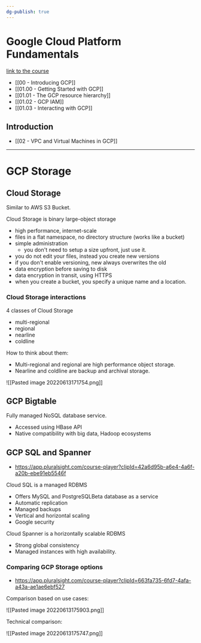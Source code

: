 ```yaml
---
dg-publish: true
---
```

# Google Cloud Platform Fundamentals

[link to the course](https://app.pluralsight.com/channels/player?courseId=5d5cf01d-b8e2-493b-bc77-73be1236a4ec&channelId=a81a554f-59dc-4eee-a30a-83744d11a381)

- [[00 - Introducing GCP]]
- [[01.00 - Getting Started with GCP]]
- [[01.01 - The GCP resource hierarchy]]
- [[01.02 - GCP IAM]]
- [[01.03 - Interacting with GCP]]


## Introduction
- [[02 - VPC and Virtual Machines in GCP]]

---

# GCP Storage 

## Cloud Storage

Similar to AWS S3 Bucket.

Cloud Storage is binary large-object storage

- high performance, internet-scale
- files in a flat namespace, no directory structure (works like a bucket)
- simple administration
    - you don't need to setup a size upfront, just use it.
- you do not edit your files, instead you create new versions
- if you don't enable versioning, new always overwrites the old
- data encryption before saving to disk
- data encryption in transit, using HTTPS
- when you create a bucket, you specify a unique name and a location.

### Cloud Storage interactions


4 classes of Cloud Storage

- multi-regional
- regional
- nearline
- coldline


How to think about them:

- Multi-regional and regional are high performance object storage.
- Nearline and coldline are backup and archival storage.

![[Pasted image 20220613171754.png]]


## GCP Bigtable

Fully managed NoSQL database service.

- Accessed using HBase API
- Native compatibility with big data, Hadoop ecosystems


## GCP SQL and Spanner

- <https://app.pluralsight.com/course-player?clipId=42a6d95b-a6e4-4a6f-a20b-ebe91eb5546f>

Cloud SQL is a managed RDBMS

- Offers MySQL and PostgreSQLBeta database as a service
- Automatic replication
- Managed backups
- Vertical and horizontal scaling
- Google security

Cloud Spanner is a horizontally scalable RDBMS

- Strong global consistency
- Managed instances with high availability.

### Comparing GCP Storage options

- <https://app.pluralsight.com/course-player?clipId=663fa735-6fd7-4afa-a43a-ae1ae6ebf527>


Comparison based on use cases:

![[Pasted image 20220613175903.png]]

Technical comparison:

![[Pasted image 20220613175747.png]]
